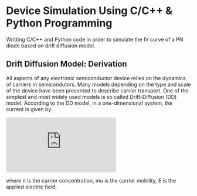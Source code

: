 # Device Simulation Using C/C++ & Python Programming
Writting C/C++ and Python code in order to simulate the IV curve of a PN diode based on drift diffusion model.

## Drift Diffusion Model: Derivation
All aspects of any electronic semiconductor device relies on the dynamics of carriers in semicondutors. Many models depending on the type and scale of the device have been presented to describe carrier transport. One of the simplest and most widely used models is so called Drift-Diffusion (DD) model. According to the DD model, in a one-dimensional system, the current is given by: 

![first equation](https://latex.codecogs.com/gif.latex?%5Cdpi%7B200%7D%20j%20%3D%20n%5Cmu%20E%20-%20D%5Cfrac%7B%5Cpartial%20n%7D%7B%5Cpartial%20x%7D)

where n is the carrier concentration, mu is the carrier mobility, E is the applied electric field,  
